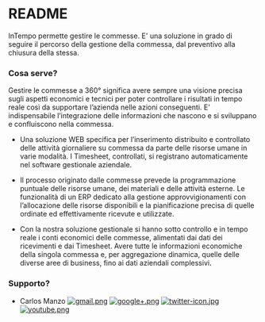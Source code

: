 # README #

InTempo permette gestire le commesse. E' una soluzione in grado di seguire il percorso della gestione della commessa, dal preventivo alla chiusura della stessa. 

### Cosa serve? ###

Gestire le commesse a 360° significa avere sempre una visione precisa sugli aspetti economici e tecnici per poter controllare i risultati in tempo reale così da supportare l’azienda nelle azioni conseguenti. E' indispensabile l’integrazione delle informazioni che nascono e si sviluppano e confluiscono nella commessa.

* Una soluzione WEB specifica per l’inserimento distribuito e controllato delle attività giornaliere su commessa da parte delle risorse umane in varie modalità. I Timesheet, controllati, si registrano automaticamente nel software gestionale aziendale. 

* Il processo originato dalle commesse prevede la programmazione puntuale delle risorse umane, dei materiali e delle attività esterne. Le funzionalità di un ERP dedicato alla gestione approvvigionamenti con l’allocazione delle risorse disponibili e la pianificazione precisa di quelle ordinate ed effettivamente ricevute e utilizzate.

* Con la nostra soluzione gestionale si hanno sotto controllo e in tempo reale i conti economici delle commesse, alimentati dai dati dei ricevimenti e dai Timesheet. Avere tutte le informazioni economiche della singola commessa e, per aggregazione dinamica, quelle delle diverse aree di business, fino ai dati aziendali complessivi.

### Supporto? ###

* Carlos Manzo  [![gmail.png](https://bitbucket.org/repo/AMx4Ag/images/1395712923-gmail.png)](mailto:gelahcem@gmail.com)  [![google+.png](https://bitbucket.org/repo/AMx4Ag/images/1059298089-google+.png)](https://plus.google.com/+CarlosManzoTrujillo/)  [![twitter-icon.jpg](https://bitbucket.org/repo/AMx4Ag/images/3885146724-twitter-icon.jpg)](https://twitter.com/Carlos_Manzo_)  [![youtube.png](https://bitbucket.org/repo/AMx4Ag/images/2344090578-youtube.png)](https://www.youtube.com/channel/UC2kuJlUWfkHut36YlzV-NBw)
